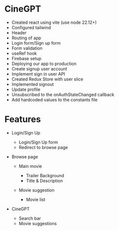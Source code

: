 # CineGPT

- Created react using vite (use node 22.12+)
- Configured tailwind
- Header
- Routing of app
- Login form/Sign up form
- Form validation
- useRef hook
- Firebase setup
- Deploying our app to production
- Create signup user account
- Implement sign in user API
- Created Redux Store with user slice
- Implemented signout
- Update profile
- Unsubscribed to the onAuthStateChanged callback
- Add hardcoded values to the constants file

# Features

-  Login/Sign Up
    - Login/Sign Up form
    - Redirect to browse page

- Browse page
    - Main movie
        - Trailer Background
        - Title & Description

    - Movie suggestion
        - Movie list

- CineGPT
    - Search bar
    - Movie suggestions